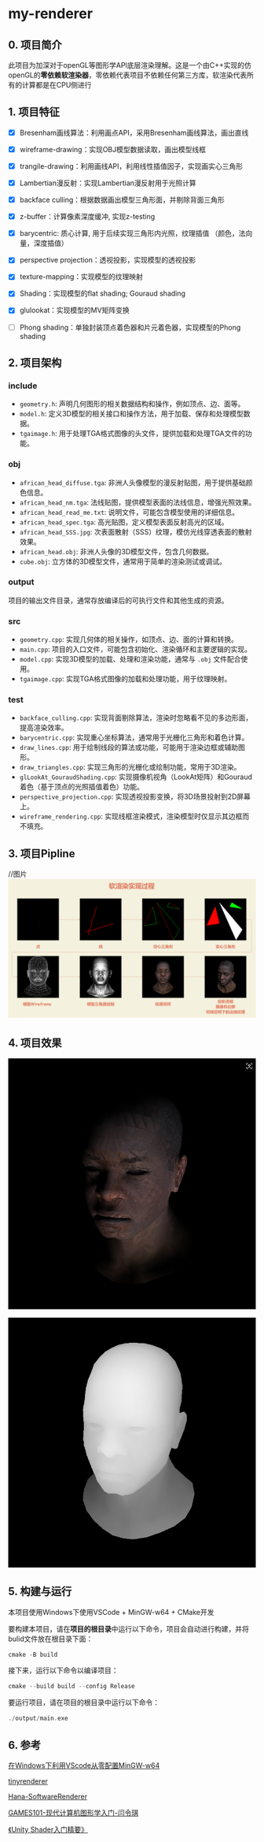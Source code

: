 # my-renderer

## 0. 项目简介

此项目为加深对于openGL等图形学API底层渲染理解。这是一个由C++实现的仿openGL的**零依赖软渲染器**，零依赖代表项目不依赖任何第三方库，软渲染代表所有的计算都是在CPU侧进行

## 1. 项目特征

- [x] Bresenham画线算法：利用画点API，采用Bresenham画线算法，画出直线
- [x] wireframe-drawing：实现OBJ模型数据读取，画出模型线框 
- [x] trangile-drawing：利用画线API，利用线性插值因子，实现画实心三角形
- [x] Lambertian漫反射：实现Lambertian漫反射用于光照计算
- [x] backface culling：根据数据画出模型三角形面，并剔除背面三角形
- [x] z-buffer：计算像素深度缓冲, 实现z-testing
- [x] barycentric: 质心计算, 用于后续实现三角形内光照，纹理插值 （颜色，法向量，深度插值）
- [x] perspective projection：透视投影，实现模型的透视投影
- [x] texture-mapping：实现模型的纹理映射
- [x] Shading：实现模型的flat shading; Gouraud shading
- [x] glulookat：实现模型的MV矩阵变换
- [ ] Phong shading：单独封装顶点着色器和片元着色器，实现模型的Phong shading


## 2. 项目架构


### include
- `geometry.h`: 声明几何图形的相关数据结构和操作，例如顶点、边、面等。
- `model.h`: 定义3D模型的相关接口和操作方法，用于加载、保存和处理模型数据。
- `tgaimage.h`: 用于处理TGA格式图像的头文件，提供加载和处理TGA文件的功能。

### obj
- `african_head_diffuse.tga`: 非洲人头像模型的漫反射贴图，用于提供基础颜色信息。
- `african_head_nm.tga`: 法线贴图，提供模型表面的法线信息，增强光照效果。
- `african_head_read_me.txt`: 说明文件，可能包含模型使用的详细信息。
- `african_head_spec.tga`: 高光贴图，定义模型表面反射高光的区域。
- `african_head_SSS.jpg`: 次表面散射（SSS）纹理，模仿光线穿透表面的散射效果。
- `african_head.obj`: 非洲人头像的3D模型文件，包含几何数据。
- `cube.obj`: 立方体的3D模型文件，通常用于简单的渲染测试或调试。

### output
项目的输出文件目录，通常存放编译后的可执行文件和其他生成的资源。

### src
- `geometry.cpp`: 实现几何体的相关操作，如顶点、边、面的计算和转换。
- `main.cpp`: 项目的入口文件，可能包含初始化、渲染循环和主要逻辑的实现。
- `model.cpp`: 实现3D模型的加载、处理和渲染功能，通常与 `.obj` 文件配合使用。
- `tgaimage.cpp`: 实现TGA格式图像的加载和处理功能，用于纹理映射。

### test
- `backface_culling.cpp`: 实现背面剔除算法，渲染时忽略看不见的多边形面，提高渲染效率。
- `barycentric.cpp`: 实现重心坐标算法，通常用于光栅化三角形和着色计算。
- `draw_lines.cpp`: 用于绘制线段的算法或功能，可能用于渲染边框或辅助图形。
- `draw_triangles.cpp`: 实现三角形的光栅化或绘制功能，常用于3D渲染。
- `glLookAt_GouraudShading.cpp`: 实现摄像机视角（LookAt矩阵）和Gouraud着色（基于顶点的光照插值着色）功能。
- `perspective_projection.cpp`: 实现透视投影变换，将3D场景投射到2D屏幕上。
- `wireframe_rendering.cpp`: 实现线框渲染模式，渲染模型时仅显示其边框而不填充。

## 3. 项目Pipline

//图片
![项目实现pipeline](showcase_images/pipeline.png)

## 4. 项目效果

![Gouraud_Shading_Texture](showcase_images/Gouraud_Shading_Texture.png)

![z-buffer](showcase_images/z-buffer.png)


## 5. 构建与运行
本项目使用Windows下使用VSCode + MinGW-w64 + CMake开发

要构建本项目，请在**项目的根目录**中运行以下命令，项目会自动进行构建，并将bulid文件放在根目录下面：

```C++
cmake -B build
```

接下来，运行以下命令以编译项目：

```C++
cmake --build build --config Release
```

要运行项目，请在项目的根目录中运行以下命令：


```C++
./output/main.exe
```

## 6. 参考

[在Windows下利用VScode从零配置MinGW-w64](https://zhuanlan.zhihu.com/p/610895870)

[tinyrenderer](https://github.com/ssloy/tinyrenderer/wiki/)

[Hana-SoftwareRenderer](https://github.com/DrFlower/Hana-SoftwareRenderer)

[GAMES101-现代计算机图形学入门-闫令琪](https://www.bilibili.com/video/BV1X7411F744)

[《Unity Shader入门精要》](https://candycat1992.github.io/unity_shaders_book)